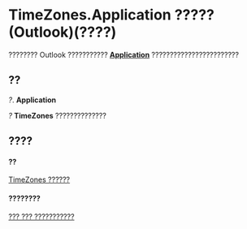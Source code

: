 
# TimeZones.Application ????? (Outlook)(????)

???????? Outlook ???????????  **[Application](797003e7-ecd1-eccb-eaaf-32d6ddde8348.md)** ????????????????????????


## ??

 _?_. **Application**

 _?_ **TimeZones** ??????????????


## ????


#### ??


[TimeZones ??????](c68f8589-44e9-3c12-45c1-96943fa9bcb7.md)
#### ????????


[??? ??? ???????????](http://msdn.microsoft.com/library/b227e782-9290-5a24-b621-9906a713e8cd%28Office.15%29.aspx)